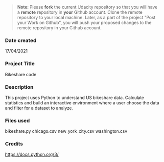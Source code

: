>**Note**: Please **fork** the current Udacity repository so that you will have a **remote** repository in **your** Github account. Clone the remote repository to your local machine. Later, as a part of the project "Post your Work on Github", you will push your proposed changes to the remote repository in your Github account.

### Date created
17/04/2021

### Project Title
Bikeshare code

### Description
This project uses Python to understand US bikeshare data. Calculate statistics and build an interactive environment where a user choose the data and filter for a dataset to analyze.

### Files used
bikeshare.py
chicago.csv
new_york_city.csv
washington.csv

### Credits
https://docs.python.org/3/

